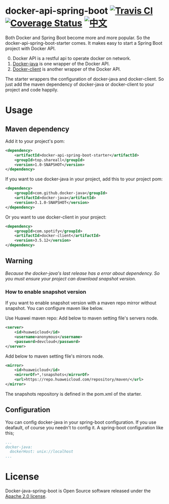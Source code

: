 # docker-api-spring-boot  [![Travis CI](https://travis-ci.org/jliu666/docker-api-spring-boot.svg?branch=master)](https://travis-ci.org/jliu666/docker-api-spring-boot)  [![Coverage Status](https://coveralls.io/repos/github/jliu666/docker-api-spring-boot/badge.svg?branch=master)](https://coveralls.io/github/jliu666/docker-api-spring-boot?branch=master)  [![中文](https://img.shields.io/badge/language-%E4%B8%AD%E6%96%87-green.svg)](./README-zh_CN.md)


Both Docker and Spring Boot become more and more popular. So the docker-api-spring-boot-starter comes. 
It makes easy to start a Spring Boot project with Docker API.

0. Docker API is a restful api to operate docker on network.
1. [Docker-java](https://github.com/docker-java/docker-java) is one wrapper of the Docker API.
2. [Docker-client](https://github.com/spotify/docker-client) is another wrapper of the Docker API.

The starter wrappers the configuration of docker-java and docker-client. So just add the maven dependency of docker-java or docker-client to your project and code happily.  

# Usage

## Maven dependency
Add it to your project's pom:
```xml
<dependency>
    <artifactId>docker-api-spring-boot-starter</artifactId>
    <groupId>top.shareall</groupId>
    <version>1.0-SNAPSHOT</version>
</dependency>
```
If you want to use docker-java in your project, add this to your project pom:
```xml
<dependency>
    <groupId>com.github.docker-java</groupId>
    <artifactId>docker-java</artifactId>
    <version>3.1.0-SNAPSHOT</version>
</dependency>
```
Or you want to use docker-client in your project:
```xml
<dependency>
    <groupId>com.spotify</groupId>
    <artifactId>docker-client</artifactId>
    <version>3.5.12</version>
</dependency>
```

## Warning
*Because the docker-java's last release has a error about dependency. So you must ensure your project can download snapshot version.*   

### How to enable snapshot version
If you want to enable snapshot version with a maven repo mirror without snapshot. You can configure maven like below.

Use Huawei maven repo:
Add below to maven setting file's servers node.
```xml
<server>
    <id>huaweicloud</id>
    <username>anonymous</username>
    <password>devcloud</password>
</server>
```
Add below to maven setting file's mirrors node.
```xml
<mirror>
    <id>huaweicloud</id>
    <mirrorOf>*,!snapshots</mirrorOf>
    <url>https://repo.huaweicloud.com/repository/maven/</url>
</mirror>
```

The snapshots repository is defined in the pom.xml of the starter.


## Configuration
You can config docker-java in your spring-boot configuration. If you use deafault, of course you needn't to config it.
A spring-boot configuration like this;
```yml
...
docker-java:
  dockerHost: unix://localhost
...
```

# License
Docker-java-spring-boot is Open Source software released under the [Apache 2.0 license](http://www.apache.org/licenses/).